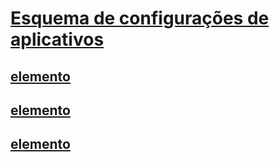 # [Esquema de configurações de aplicativos](index.md)
## [<add> elemento](add-element-for-appsettings.md)   
## [<clear> elemento](clear-element-for-appsettings.md)   
## [<remove> elemento](remove-element-for-appsettings.md)
